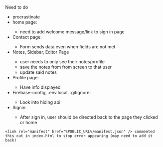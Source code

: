 Need to do
<br />

<ul>
<li>procrastinate</li>
<li>home page: </li>
    <ul>
    <li>need to add welcome message/link to sign in page</li>
    </ul>
<li>Contact page:</li>
    <ul>
    <li>Form sends data even when fields are not met</li>
    </ul>
<li>Notes, Sidebar, Editor Page</li>
    <ul>
    <li>user needs to only see their notes/profile</li>
    <li>save the notes from from screen to that user</li>
    <li>update said notes</li>
    </ul>
<li>Profile page:</li>
    <ul>
    <li>Have info displayed</li>
    </ul>
<li>Firebase-config, .env.local, .gitignore:</li>
    <ul>
    <li>Look into hiding api</li>
    </ul>
<li>Signin</li>
<ul><li>After sign in, user should be directed back to the page they clicked or home</li></ul>
</ul>

    <link rel="manifest" href="%PUBLIC_URL%/manifest.json" /> commented this out in index.html to stop error appearing (may need to add it back)
